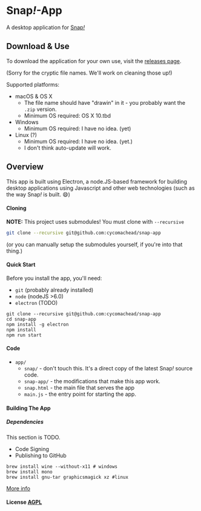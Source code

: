# Snap<em>!</em>-App

A desktop application for [Snap<em>!</em>][snap]

[snap]: https://github.com/jmoenig/Snap--Build-Your-Own-Blocks

## Download & Use
To download the application for your own use, visit the [releases page][releases].

[releases]: https://github.com/cycomachead/snap-app/releases/latest

(Sorry for the cryptic file names. We'll work on cleaning those up!)

Supported platforms:

* macOS & OS X
	* The file name should have "drawin" in it - you probably want the `.zip` version.
	* Minimum OS required: OS X 10.tbd
* Windows
	* Minimum OS required: I have no idea. (yet)
* Linux (?)
	* Minimum OS required: I have no idea. (yet.)
	* I don't think auto-update will work.

## Overview

This app is built using Electron, a node.JS-based framework for building desktop applications using Javascript and other web technologies (such as the way Snap<em>!</em> is built. :smile:)

#### Cloning
**NOTE:** This project uses submodules! You must clone with `--recursive`

```sh
git clone --recursive git@github.com:cycomachead/snap-app
```
(or you can manually setup the submodules yourself, if you're into that thing.)

#### Quick Start
Before you install the app, you'll need:

* `git` (probably already installed)
* `node` (nodeJS >6.0)
* `electron` (TODO)

```
git clone --recursive git@github.com:cycomachead/snap-app
cd snap-app
npm install -g electron
npm install
npm run start
```
#### Code
* `app/`
   * `snap/` - don't touch this. It's a direct copy of the latest Snap<em>!</em> source code.
   * `snap-app/` - the modifications that make this app work.
   * `snap.html` - the main file that serves the app
   * `main.js` - the entry point for starting the app.

#### Building The App

##### Dependencies
This section is TODO.

* Code Signing
* Publishing to GitHub

```
brew install wine --without-x11 # windows
brew install mono
brew install gnu-tar graphicsmagick xz #linux
```
[More info][deps]

[deps]: https://github.com/electron-userland/electron-builder/wiki/Multi-Platform-Build

#### License [AGPL](LICENSE.md)
